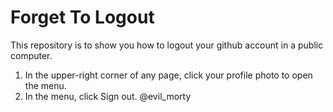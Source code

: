 # Forget To Logout
This repository is to show you how to logout your github account in a public computer.
1. In the upper-right corner of any page, click your profile photo to open the menu.
2. In the menu, click Sign out.
@evil_morty